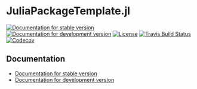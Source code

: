 # JuliaPackageTemplate.jl

[![Documentation for stable version](https://img.shields.io/badge/docs-stable-blue.svg)](https://oschulz.github.io/JuliaPackageTemplate.jl/stable)
[![Documentation for development version](https://img.shields.io/badge/docs-dev-blue.svg)](https://oschulz.github.io/JuliaPackageTemplate.jl/dev)
[![License](http://img.shields.io/badge/license-MIT-brightgreen.svg?style=flat)](LICENSE.md)
[![Travis Build Status](https://travis-ci.com/oschulz/JuliaPackageTemplate.jl.svg?branch=master)](https://travis-ci.com/oschulz/JuliaPackageTemplate.jl)
[![Codecov](https://codecov.io/gh/oschulz/JuliaPackageTemplate.jl/branch/master/graph/badge.svg)](https://codecov.io/gh/oschulz/JuliaPackageTemplate.jl)


## Documentation

* [Documentation for stable version](https://oschulz.github.io/JuliaPackageTemplate.jl/stable)
* [Documentation for development version](https://oschulz.github.io/JuliaPackageTemplate.jl/dev)
